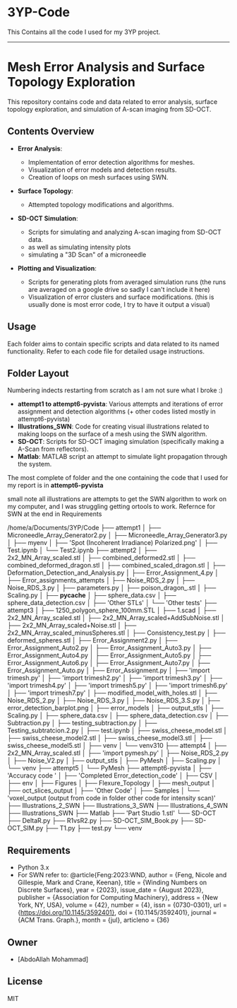 # 3YP-Code
This Contains all the code I used for my 3YP project.

---

# Mesh Error Analysis and Surface Topology Exploration

This repository contains code and data related to error analysis, surface topology exploration, and simulation of A-scan imaging from SD-OCT.

## Contents Overview

* **Error Analysis**:

  * Implementation of error detection algorithms for meshes.
  * Visualization of error models and detection results.
  * Creation of loops on mesh surfaces using SWN.

* **Surface Topology**:

  * Attempted topology modifications and algorithms.

* **SD-OCT Simulation**:

  * Scripts for simulating and analyzing A-scan imaging from SD-OCT data.
  * as well as simulating intensity plots
  * simulating a "3D Scan" of a microneedle  

* **Plotting and Visualization**:

  * Scripts for generating plots from averaged simulation runs (the runs are averaged on a google drive so sadly I can't include it here)
  * Visualization of error clusters and surface modifications. (this is usually done is most error code, I try to have it output a visual)

## Usage

Each folder aims to contain specific scripts and data related to its named functionality. Refer to each code file for detailed usage instructions.

## Folder Layout 
Numbering indects restarting from scratch as I am not sure what I broke :)

* **attempt1 to attempt6-pyvista**: Various attempts and iterations of error assignment and detection algorithms (+ other codes listed mostly in attempt6-pyvista)
* **Illustrations\_SWN**: Code for creating visual illustrations related to making loops on the surface of a mesh using the SWN algorithm.
* **SD-OCT**: Scripts for SD-OCT imaging simulation (specifically making a A-Scan from reflectors).
* **Matlab**: MATLAB script an attempt to simulate light propagation through the system.

The most complete of folder and the one containing the code that I used for my report is in **attempt6-pyvista**

small note all illustrations are attempts to get the SWN algorithm to work on my computer, and I was struggling getting ortools to work. 
Refernce for SWN at the end in Requirements  

/home/a/Documents/3YP/Code
├── attempt1
│   ├── Microneedle_Array_Generator2.py
│   ├── Microneedle_Array_Generator3.py
│   ├── myenv
│   ├── 'Spot (Incoherent Irradiance) Polarized.png'
│   ├── Test.ipynb
│   └── Test2.ipynb
├── attempt2
│   ├── 2x2_MN_Array_scaled.stl
│   ├── combined_deformed2.stl
│   ├── combined_deformed_dragon.stl
│   ├── combined_scaled_dragon.stl
│   ├── Deformation_Detection_and_Analysis.py
│   ├── Error_Assignment_4.py
│   ├── Error_assignments_attempts
│   ├── Noise_RDS_2.py
│   ├── Noise_RDS_3.py
│   ├── parameters.py
│   ├── poison_dragon_.stl
│   ├── Scaling.py
│   ├── __pycache__
│   ├── sphere_data.csv
│   ├── sphere_data_detection.csv
│   ├── 'Other STLs'
│   └── 'Other tests'
├── attempt3
│   ├── 1250_polygon_sphere_100mm.STL
│   ├── 1.scad
│   ├── 2x2_MN_Array_scaled.stl
│   ├── 2x2_MN_Array_scaled+AddSubNoise.stl
│   ├── 2x2_MN_Array_scaled+Noise.stl
│   ├── 2x2_MN_Array_scaled_minusSpheres.stl
│   ├── Consistency_test.py
│   ├── deformed_spheres.stl
│   ├── Error_Assignment2.py
│   ├── Error_Assignment_Auto2.py
│   ├── Error_Assignment_Auto3.py
│   ├── Error_Assignment_Auto4.py
│   ├── Error_Assignment_Auto5.py
│   ├── Error_Assignment_Auto6.py
│   ├── Error_Assignment_Auto7.py
│   ├── Error_Assignment_Auto.py
│   ├── Error_Assignment.py
│   ├── 'import trimesh.py'
│   ├── 'import trimesh2.py'
│   ├── 'import trimesh3.py'
│   ├── 'import trimesh4.py'
│   ├── 'import trimesh5.py'
│   ├── 'import trimesh6.py'
│   ├── 'import trimesh7.py'
│   ├── modified_model_with_holes.stl
│   ├── Noise_RDS_2.py
│   ├── Noise_RDS_3.py
│   ├── Noise_RDS_3.S.py
│   ├── error_detection_barplot.png
│   ├── error_models
│   ├── output_stls
│   ├── Scaling.py
│   ├── sphere_data.csv
│   ├── sphere_data_detection.csv
│   ├── Subtraction.py
│   ├── testing_subtraction.py
│   ├── Testing_subtratcion.2.py
│   ├── test.ipynb
│   ├── swiss_cheese_model.stl
│   ├── swiss_cheese_model2.stl
│   ├── swiss_cheese_model3.stl
│   ├── swiss_cheese_model5.stl
│   ├── venv
│   └── venv310
├── attempt4
│   ├── 2x2_MN_Array_scaled.stl
│   ├── 'import pymesh.py'
│   ├── Noise_RDS_2.py
│   ├── Noise_V2.py
│   ├── output_stls
│   ├── PyMesh
│   ├── Scaling.py
│   └── venv
├── attempt5
│   └── PyMesh
├── attempt6-pyvista
│   ├── 'Accuracy code '
│   ├── 'Completed Error_detection_code'
│   ├── CSV
│   ├── env
│   ├── Figures
│   ├── Flexure_Topology
│   ├── mesh_output
│   ├── oct_slices_output
│   ├── 'Other Code'
│   ├── Samples
│   └── 'voxel_output (output from code in folder other code for intensity scan)'
├── Illustrations_2_SWN
├── Illustrations_3_SWN
├── Illustrations_4_SWN
├── Illustrations_SWN
├── Matlab
├── 'Part Studio 1.stl'
└── SD-OCT
    ├── DeltaR.py
    ├── R1vsR2.py
    ├── SD-OCT_SIM_Book.py
    ├── SD-OCT_SIM.py
    ├── T1.py
    ├── test.py
    └── venv



## Requirements

* Python 3.x
* For SWN refer to:
@article{Feng:2023:WND,
    author = {Feng, Nicole and Gillespie, Mark and Crane, Keenan},
    title = {Winding Numbers on Discrete Surfaces},
    year = {2023},
    issue_date = {August 2023},
    publisher = {Association for Computing Machinery},
    address = {New York, NY, USA},
    volume = {42},
    number = {4},
    issn = {0730-0301},
    url = {https://doi.org/10.1145/3592401},
    doi = {10.1145/3592401},
    journal = {ACM Trans. Graph.},
    month = {jul},
    articleno = {36}

## Owner
* \[AbdoAllah Mohammad]

## License
MIT
